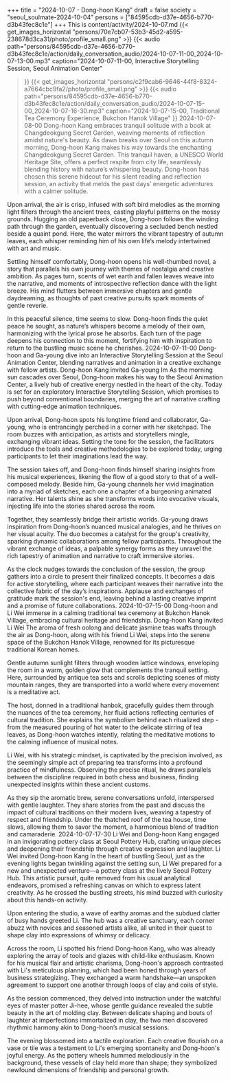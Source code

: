 +++
title = "2024-10-07 - Dong-hoon Kang"
draft = false
society = "seoul_soulmate-2024-10-04"
persons = ["84595cdb-d37e-4656-b770-d3b43fec8c1e"]
+++
This is content/activity/2024-10-07.md
{{< get_images_horizontal "persons/70e7cb07-53b3-45d2-a595-238678d3ca31/photo/profile_small.png" >}}
{{< audio
    path="persons/84595cdb-d37e-4656-b770-d3b43fec8c1e/action/daily_conversation_audio/2024-10-07-11-00_2024-10-07-13-00.mp3" 
    caption="2024-10-07-11-00, Interactive Storytelling Session, Seoul Animation Center"
>}}
{{< get_images_horizontal "persons/c2f9cab6-9646-44f8-8324-a7664cbc9fa2/photo/profile_small.png" >}}
{{< audio
    path="persons/84595cdb-d37e-4656-b770-d3b43fec8c1e/action/daily_conversation_audio/2024-10-07-15-00_2024-10-07-16-30.mp3" 
    caption="2024-10-07-15-00, Traditional Tea Ceremony Experience, Bukchon Hanok Village"
>}}
2024-10-07-08-00
Dong-hoon Kang embraces tranquil solitude with a book at Changdeokgung Secret Garden, weaving moments of reflection amidst nature's beauty.
As dawn breaks over Seoul on this autumn morning, Dong-hoon Kang makes his way towards the enchanting Changdeokgung Secret Garden. This tranquil haven, a UNESCO World Heritage Site, offers a perfect respite from city life, seamlessly blending history with nature’s whispering beauty. Dong-hoon has chosen this serene hideout for his silent reading and reflection session, an activity that melds the past days’ energetic adventures with a calmer solitude.

Upon arrival, the air is crisp, infused with soft bird melodies as the morning light filters through the ancient trees, casting playful patterns on the mossy grounds. Hugging an old paperback close, Dong-hoon follows the winding path through the garden, eventually discovering a secluded bench nestled beside a quaint pond. Here, the water mirrors the vibrant tapestry of autumn leaves, each whisper reminding him of his own life’s melody intertwined with art and music.

Settling himself comfortably, Dong-hoon opens his well-thumbed novel, a story that parallels his own journey with themes of nostalgia and creative ambition. As pages turn, scents of wet earth and fallen leaves weave into the narrative, and moments of introspective reflection dance with the light breeze. His mind flutters between immersive chapters and gentle daydreaming, as thoughts of past creative pursuits spark moments of gentle reverie.

In this peaceful silence, time seems to slow. Dong-hoon finds the quiet peace he sought, as nature’s whispers become a melody of their own, harmonizing with the lyrical prose he absorbs. Each turn of the page deepens his connection to this moment, fortifying him with inspiration to return to the bustling music scene he cherishes.
2024-10-07-11-00
Dong-hoon and Ga-young dive into an Interactive Storytelling Session at the Seoul Animation Center, blending narratives and animation in a creative exchange with fellow artists.
Dong-hoon Kang invited Ga-young Im
As the morning sun cascades over Seoul, Dong-hoon makes his way to the Seoul Animation Center, a lively hub of creative energy nestled in the heart of the city. Today is set for an exploratory Interactive Storytelling Session, which promises to push beyond conventional boundaries, merging the art of narrative crafting with cutting-edge animation techniques.

Upon arrival, Dong-hoon spots his longtime friend and collaborator, Ga-young, who is entrancingly perched in a corner with her sketchpad. The room buzzes with anticipation, as artists and storytellers mingle, exchanging vibrant ideas. Setting the tone for the session, the facilitators introduce the tools and creative methodologies to be explored today, urging participants to let their imaginations lead the way.

The session takes off, and Dong-hoon finds himself sharing insights from his musical experiences, likening the flow of a good story to that of a well-composed melody. Beside him, Ga-young channels her vivid imagination into a myriad of sketches, each one a chapter of a burgeoning animated narrative. Her talents shine as she transforms words into evocative visuals, injecting life into the stories shared across the room.

Together, they seamlessly bridge their artistic worlds. Ga-young draws inspiration from Dong-hoon’s nuanced musical analogies, and he thrives on her visual acuity. The duo becomes a catalyst for the group's creativity, sparking dynamic collaborations among fellow participants. Throughout the vibrant exchange of ideas, a palpable synergy forms as they unravel the rich tapestry of animation and narrative to craft immersive stories.

As the clock nudges towards the conclusion of the session, the group gathers into a circle to present their finalized concepts. It becomes a dais for active storytelling, where each participant weaves their narrative into the collective fabric of the day’s inspirations. Applause and exchanges of gratitude mark the session's end, leaving behind a lasting creative imprint and a promise of future collaborations.
2024-10-07-15-00
Dong-hoon and Li Wei immerse in a calming traditional tea ceremony at Bukchon Hanok Village, embracing cultural heritage and friendship.
Dong-hoon Kang invited Li Wei
The aroma of fresh oolong and delicate jasmine teas wafts through the air as Dong-hoon, along with his friend Li Wei, steps into the serene space of the Bukchon Hanok Village, renowned for its picturesque traditional Korean homes.

Gentle autumn sunlight filters through wooden lattice windows, enveloping the room in a warm, golden glow that complements the tranquil setting. Here, surrounded by antique tea sets and scrolls depicting scenes of misty mountain ranges, they are transported into a world where every movement is a meditative act.

The host, donned in a traditional hanbok, gracefully guides them through the nuances of the tea ceremony, her fluid actions reflecting centuries of cultural tradition. She explains the symbolism behind each ritualized step - from the measured pouring of hot water to the delicate stirring of tea leaves, as Dong-hoon watches intently, relating the meditative motions to the calming influence of musical notes.

Li Wei, with his strategic mindset, is captivated by the precision involved, as the seemingly simple act of preparing tea transforms into a profound practice of mindfulness. Observing the precise ritual, he draws parallels between the discipline required in both chess and business, finding unexpected insights within these ancient customs.

As they sip the aromatic brew, serene conversations unfold, interspersed with gentle laughter. They share stories from the past and discuss the impact of cultural traditions on their modern lives, weaving a tapestry of respect and friendship. Under the thatched roof of the tea house, time slows, allowing them to savor the moment, a harmonious blend of tradition and camaraderie.
2024-10-07-17-30
Li Wei and Dong-hoon Kang engaged in an invigorating pottery class at Seoul Pottery Hub, crafting unique pieces and deepening their friendship through creative expression and laughter.
Li Wei invited Dong-hoon Kang
In the heart of bustling Seoul, just as the evening lights began twinkling against the setting sun, Li Wei prepared for a new and unexpected venture—a pottery class at the lively Seoul Pottery Hub. This artistic pursuit, quite removed from his usual analytical endeavors, promised a refreshing canvas on which to express latent creativity. As he crossed the bustling streets, his mind buzzed with curiosity about this hands-on activity.

Upon entering the studio, a wave of earthy aromas and the subdued clatter of busy hands greeted Li. The hub was a creative sanctuary, each corner abuzz with novices and seasoned artists alike, all united in their quest to shape clay into expressions of whimsy or delicacy.

Across the room, Li spotted his friend Dong-hoon Kang, who was already exploring the array of tools and glazes with child-like enthusiasm. Known for his musical flair and artistic charisma, Dong-hoon's approach contrasted with Li's meticulous planning, which had been honed through years of business strategizing. They exchanged a warm handshake—an unspoken agreement to support one another through loops of clay and coils of style.

As the session commenced, they delved into instruction under the watchful eyes of master potter Ji-hee, whose gentle guidance revealed the subtle beauty in the art of molding clay. Between delicate shaping and bouts of laughter at imperfections immortalized in clay, the two men discovered rhythmic harmony akin to Dong-hoon’s musical sessions.

The evening blossomed into a tactile exploration. Each creative flourish on a vase or tile was a testament to Li's emerging spontaneity and Dong-hoon's joyful energy. As the pottery wheels hummed melodiously in the background, these vessels of clay held more than shape; they symbolized newfound dimensions of friendship and personal growth.
